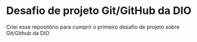 # Desafio de projeto Git/GitHub da DIO
Criei esse repositório para cumprir o primeiro desafio de projeto sobre Git/Github da DIO
